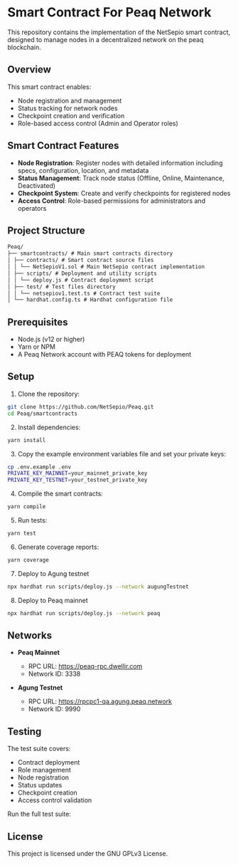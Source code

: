 # Smart Contract For Peaq Network

This repository contains the implementation of the NetSepio smart contract, designed to manage nodes in a decentralized network on the peaq blockchain.

## Overview

This smart contract enables:

- Node registration and management
- Status tracking for network nodes
- Checkpoint creation and verification
- Role-based access control (Admin and Operator roles)

## Smart Contract Features

- **Node Registration**: Register nodes with detailed information including specs, configuration, location, and metadata
- **Status Management**: Track node status (Offline, Online, Maintenance, Deactivated)
- **Checkpoint System**: Create and verify checkpoints for registered nodes
- **Access Control**: Role-based permissions for administrators and operators

## Project Structure

```markdown
Peaq/
├── smartcontracts/ # Main smart contracts directory
│ ├── contracts/ # Smart contract source files
│ │ └── NetSepioV1.sol # Main NetSepio contract implementation
│ ├── scripts/ # Deployment and utility scripts
│ │ └── deploy.js # Contract deployment script
│ ├── test/ # Test files directory
│ │ └── netsepiov1.test.ts # Contract test suite
│ └── hardhat.config.ts # Hardhat configuration file
```

## Prerequisites

- Node.js (v12 or higher)
- Yarn or NPM
- A Peaq Network account with PEAQ tokens for deployment

## Setup

1. Clone the repository:

```bash
git clone https://github.com/NetSepio/Peaq.git
cd Peaq/smartcontracts
```

2. Install dependencies:

```bash
yarn install
```

3. Copy the example environment variables file and set your private keys:

```bash
cp .env.example .env
PRIVATE_KEY_MAINNET=your_mainnet_private_key
PRIVATE_KEY_TESTNET=your_testnet_private_key
```

4. Compile the smart contracts:

```bash
yarn compile
```

5. Run tests:

```bash
yarn test
```

6. Generate coverage reports:

```bash
yarn coverage
```

7. Deploy to Agung testnet

```bash
npx hardhat run scripts/deploy.js --network augungTestnet
```

8. Deploy to Peaq mainnet

```bash
npx hardhat run scripts/deploy.js --network peaq
```

## Networks

- **Peaq Mainnet**

  - RPC URL: https://peaq-rpc.dwellir.com
  - Network ID: 3338

- **Agung Testnet**
  - RPC URL: https://rpcpc1-qa.agung.peaq.network
  - Network ID: 9990

## Testing

The test suite covers:

- Contract deployment
- Role management
- Node registration
- Status updates
- Checkpoint creation
- Access control validation

Run the full test suite:

## License

This project is licensed under the GNU GPLv3 License.
